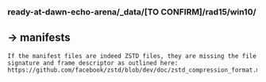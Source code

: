 ### ready-at-dawn-echo-arena/_data/[TO CONFIRM]/rad15/win10/
## -> manifests

    If the manifest files are indeed ZSTD files, they are missing the file signature and frame descriptor as outlined here: 
    https://github.com/facebook/zstd/blob/dev/doc/zstd_compression_format.md#frame_header

      
